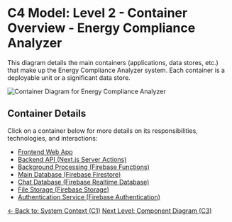 # C4 Model: Level 2 - Container Overview - Energy Compliance Analyzer

This diagram details the main containers (applications, data stores, etc.) that make up the Energy Compliance Analyzer system. Each container is a deployable unit or a significant data store.

![Container Diagram for Energy Compliance Analyzer](http://www.plantuml.com/plantuml/proxy?cache=no&src=https://raw.githubusercontent.com/limazix/energy-compliance-analyzer/main/docs/plantuml/c2-containers-overview.iuml)

## Container Details

Click on a container below for more details on its responsibilities, technologies, and interactions:

- [Frontend Web App](./frontend-app.md)
- [Backend API (Next.js Server Actions)](./server-actions.md)
- [Background Processing (Firebase Functions)](./firebase-functions.md)
- [Main Database (Firebase Firestore)](./firestore-db.md)
- [Chat Database (Firebase Realtime Database)](./rtdb.md)
- [File Storage (Firebase Storage)](./storage.md)
- [Authentication Service (Firebase Authentication)](./auth.md)

[<- Back to: System Context (C1)](../c1-context.md)
[Next Level: Component Diagram (C3)](../c3-components/index.md)
